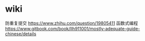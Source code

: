 # wiki

防重复提交 https://www.zhihu.com/question/19805411
函数式编程 https://www.gitbook.com/book/llh911001/mostly-adequate-guide-chinese/details
